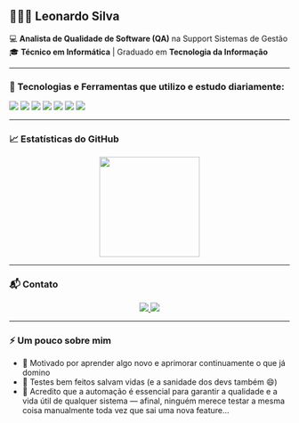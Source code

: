## 👨🏻‍💻 Leonardo Silva

💻 **Analista de Qualidade de Software (QA)** na Support Sistemas de Gestão  
🎓 **Técnico em Informática** | Graduado em **Tecnologia da Informação**  

---

### 🚀 Tecnologias e Ferramentas que utilizo e estudo diariamente:

<div>
  <img src="https://img.shields.io/badge/Java-ED8B00?style=for-the-badge&logo=java&logoColor=white" />
  <img src="https://img.shields.io/badge/JavaScript-F7DF1E?style=for-the-badge&logo=javascript&logoColor=black" />
  <img src="https://img.shields.io/badge/Selenium-43B02A?style=for-the-badge&logo=selenium&logoColor=white" />
  <img src="https://img.shields.io/badge/Appium-00B5D8?style=for-the-badge&logo=appium&logoColor=white" />
  <img src="https://img.shields.io/badge/Cypress-17202C?style=for-the-badge&logo=cypress&logoColor=white" />
  <img src="https://img.shields.io/badge/Playwright-2EAD33?style=for-the-badge&logo=playwright&logoColor=white" />
  <img src="https://img.shields.io/badge/Jenkins-D24939?style=for-the-badge&logo=jenkins&logoColor=white" />
</div>

---

### 📈 Estatísticas do GitHub

<div align="center">
  <a href="https://github.com/leonardo16silva12">
    <img height="180em" src="https://github-readme-stats.vercel.app/api/top-langs/?username=leonardo16silva12&layout=compact&langs_count=7&theme=tokyonight"/>
  </a>
</div>

---

### 📬 Contato

<div align="center">
  <a href="mailto:leonardofelipesilva207@gmail.com">
    <img src="https://img.shields.io/badge/-Gmail-c14438?style=for-the-badge&logo=Gmail&logoColor=white" />
  </a>
  <a href="https://www.linkedin.com/in/leonardo16silva12" target="_blank">
    <img src="https://img.shields.io/badge/-LinkedIn-%230077B5?style=for-the-badge&logo=linkedin&logoColor=white" />
  </a>
</div>

---

### ⚡ Um pouco sobre mim

- 🎯 Motivado por aprender algo novo e aprimorar continuamente o que já domino  
- 🧪 Testes bem feitos salvam vidas (e a sanidade dos devs também 😄)  
- 🤖 Acredito que a automação é essencial para garantir a qualidade e a vida útil de qualquer sistema — afinal, ninguém merece testar a mesma coisa manualmente toda vez que sai uma nova feature...
